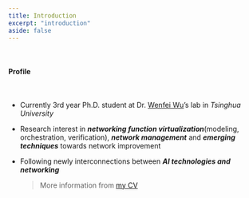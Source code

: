 ```yaml
---
title: Introduction
excerpt: "introduction"
aside: false
---
```


<br/>

#### Profile
<br/>

* Currently 3rd year Ph.D. student at Dr. [Wenfei Wu](https://wenfei-wu.github.io)’s lab in *Tsinghua University*

* Research interest in ***networking function virtualization***(modeling, orchestration, verification), ***network management*** and ***emerging techniques*** towards network improvement

* Following newly interconnections between ***AI technologies and networking***

  >  More information from [my CV]({{https://hongyi-huang.github.io}}/files/test.pdf)

<br/>



